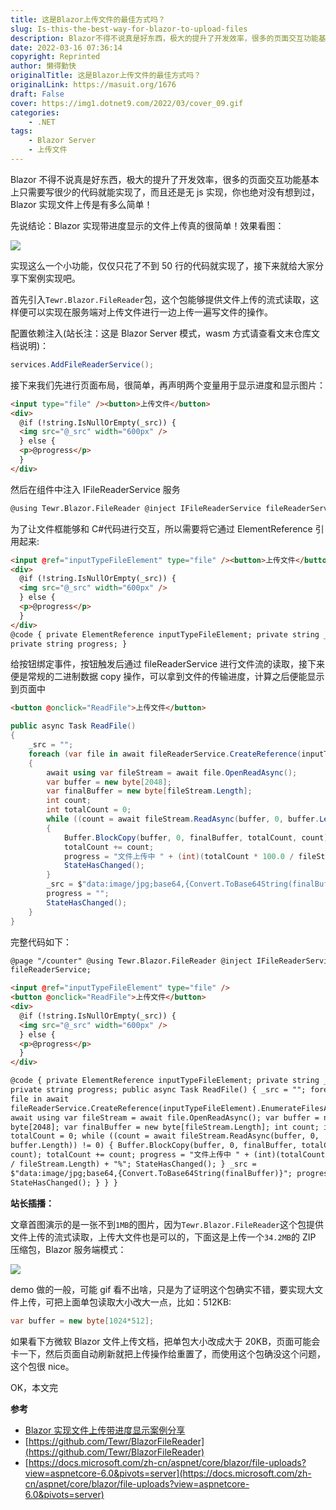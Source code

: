 ```yaml
---
title: 这是Blazor上传文件的最佳方式吗？
slug: Is-this-the-best-way-for-blazor-to-upload-files
description: Blazor不得不说真是好东西，极大的提升了开发效率，很多的页面交互功能基本上只需要写很少的代码就能实现了，而且还是无js实现，你也绝对没有想到过，Blazor实现文件上传是有多么简单！
date: 2022-03-16 07:36:14
copyright: Reprinted
author: 懒得勤快
originalTitle: 这是Blazor上传文件的最佳方式吗？
originalLink: https://masuit.org/1676
draft: False
cover: https://img1.dotnet9.com/2022/03/cover_09.gif
categories: 
    - .NET
tags: 
    - Blazor Server
    - 上传文件
---
```


Blazor 不得不说真是好东西，极大的提升了开发效率，很多的页面交互功能基本上只需要写很少的代码就能实现了，而且还是无 js 实现，你也绝对没有想到过，Blazor 实现文件上传是有多么简单！

先说结论：Blazor 实现带进度显示的文件上传真的很简单！效果看图：

![](https://img1.dotnet9.com/2022/03/cover_09.gif)

实现这么一个小功能，仅仅只花了不到 50 行的代码就实现了，接下来就给大家分享下案例实现吧。

首先引入`Tewr.Blazor.FileReader`包，这个包能够提供文件上传的流式读取，这样便可以实现在服务端对上传文件进行一边上传一遍写文件的操作。

配置依赖注入(站长注：这是 Blazor Server 模式，wasm 方式请查看文末仓库文档说明)：

```C#
services.AddFileReaderService();
```

接下来我们先进行页面布局，很简单，再声明两个变量用于显示进度和显示图片：

```html
<input type="file" /><button>上传文件</button>
<div>
  @if (!string.IsNullOrEmpty(_src)) {
  <img src="@_src" width="600px" />
  } else {
  <p>@progress</p>
  }
</div>
```

然后在组件中注入 IFileReaderService 服务

```html
@using Tewr.Blazor.FileReader @inject IFileReaderService fileReaderService;
```

为了让文件框能够和 C#代码进行交互，所以需要将它通过 ElementReference 引用起来:

```html
<input @ref="inputTypeFileElement" type="file" /><button>上传文件</button>
<div>
  @if (!string.IsNullOrEmpty(_src)) {
  <img src="@_src" width="600px" />
  } else {
  <p>@progress</p>
  }
</div>
@code { private ElementReference inputTypeFileElement; private string _src;
private string progress; }
```

给按钮绑定事件，按钮触发后通过 fileReaderService 进行文件流的读取，接下来便是常规的二进制数据 copy 操作，可以拿到文件的传输进度，计算之后便能显示到页面中

```html
<button @onclick="ReadFile">上传文件</button>
```

```C#
public async Task ReadFile()
{
    _src = "";
    foreach (var file in await fileReaderService.CreateReference(inputTypeFileElement).EnumerateFilesAsync())
    {
        await using var fileStream = await file.OpenReadAsync();
        var buffer = new byte[2048];
        var finalBuffer = new byte[fileStream.Length];
        int count;
        int totalCount = 0;
        while ((count = await fileStream.ReadAsync(buffer, 0, buffer.Length)) != 0)
        {
            Buffer.BlockCopy(buffer, 0, finalBuffer, totalCount, count);
            totalCount += count;
            progress = "文件上传中 " + (int)(totalCount * 100.0 / fileStream.Length) + "%";
            StateHasChanged();
        }
        _src = $"data:image/jpg;base64,{Convert.ToBase64String(finalBuffer)}";
        progress = "";
        StateHasChanged();
    }
}
```

完整代码如下：

```html
@page "/counter" @using Tewr.Blazor.FileReader @inject IFileReaderService
fileReaderService;

<input @ref="inputTypeFileElement" type="file" />
<button @onclick="ReadFile">上传文件</button>
<div>
  @if (!string.IsNullOrEmpty(_src)) {
  <img src="@_src" width="600px" />
  } else {
  <p>@progress</p>
  }
</div>

@code { private ElementReference inputTypeFileElement; private string _src;
private string progress; public async Task ReadFile() { _src = ""; foreach (var
file in await
fileReaderService.CreateReference(inputTypeFileElement).EnumerateFilesAsync()) {
await using var fileStream = await file.OpenReadAsync(); var buffer = new
byte[2048]; var finalBuffer = new byte[fileStream.Length]; int count; int
totalCount = 0; while ((count = await fileStream.ReadAsync(buffer, 0,
buffer.Length)) != 0) { Buffer.BlockCopy(buffer, 0, finalBuffer, totalCount,
count); totalCount += count; progress = "文件上传中 " + (int)(totalCount * 100.0
/ fileStream.Length) + "%"; StateHasChanged(); } _src =
$"data:image/jpg;base64,{Convert.ToBase64String(finalBuffer)}"; progress = "";
StateHasChanged(); } } }
```

**站长插播：**

文章首图演示的是一张不到`1MB`的图片，因为`Tewr.Blazor.FileReader`这个包提供文件上传的流式读取，上传大文件也是可以的，下面这是上传一个`34.2MB`的 ZIP 压缩包，Blazor 服务端模式：

![](https://img1.dotnet9.com/2022/03/0901.gif)

demo 做的一般，可能 gif 看不出啥，只是为了证明这个包确实不错，要实现大文件上传，可把上面单包读取大小改大一点，比如：512KB:

```C#
var buffer = new byte[1024*512];
```

如果看下方微软 Blazor 文件上传文档，把单包大小改成大于 20KB，页面可能会卡一下，然后页面自动刷新就把上传操作给重置了，而使用这个包确没这个问题，这个包很 nice。

OK，本文完

**参考**

- [Blazor 实现文件上传带进度显示案例分享](https://masuit.com/1676)
- [https://github.com/Tewr/BlazorFileReader](https://github.com/Tewr/BlazorFileReader)
- [https://docs.microsoft.com/zh-cn/aspnet/core/blazor/file-uploads?view=aspnetcore-6.0&pivots=server](https://docs.microsoft.com/zh-cn/aspnet/core/blazor/file-uploads?view=aspnetcore-6.0&pivots=server)
